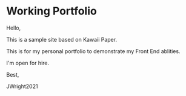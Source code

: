 # Working Portfolio

Hello,

This is a sample site based on Kawaii Paper.

This is for my personal portfolio to demonstrate my Front End ablities.

I'm open for hire.

Best,

JWright2021
